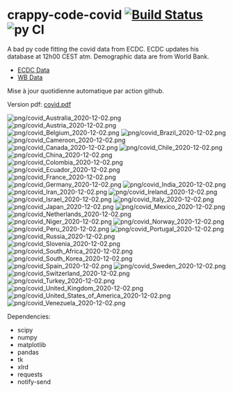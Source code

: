# crappy-code-covid [![Build Status](https://cloud.drone.io/api/badges/a-lemonnier/crappy-code-covid/status.svg)](https://cloud.drone.io/a-lemonnier/crappy-code-covid) ![py CI](https://github.com/a-lemonnier/crappy-code-covid/workflows/py%20CI/badge.svg)
 
A bad py code fitting the covid data from ECDC. ECDC updates his database at 12h00 CEST atm. Demographic data are from World Bank.
 
- [ECDC Data](https://www.ecdc.europa.eu/en/publications-data/download-todays-data-geographic-distribution-covid-19-cases-worldwide)
- [WB Data](https://data.worldbank.org/indicator/sp.pop.totl)
 
 
Mise à jour quotidienne automatique par action github.
 
Version pdf: [covid.pdf](https://github.com/a-lemonnier/crappy-code-covid/raw/master/covid.pdf)
 
![png/covid_Australia_2020-12-02.png](png/covid_Australia_2020-12-02.png)
![png/covid_Austria_2020-12-02.png](png/covid_Austria_2020-12-02.png)
![png/covid_Belgium_2020-12-02.png](png/covid_Belgium_2020-12-02.png)
![png/covid_Brazil_2020-12-02.png](png/covid_Brazil_2020-12-02.png)
![png/covid_Cameroon_2020-12-02.png](png/covid_Cameroon_2020-12-02.png)
![png/covid_Canada_2020-12-02.png](png/covid_Canada_2020-12-02.png)
![png/covid_Chile_2020-12-02.png](png/covid_Chile_2020-12-02.png)
![png/covid_China_2020-12-02.png](png/covid_China_2020-12-02.png)
![png/covid_Colombia_2020-12-02.png](png/covid_Colombia_2020-12-02.png)
![png/covid_Ecuador_2020-12-02.png](png/covid_Ecuador_2020-12-02.png)
![png/covid_France_2020-12-02.png](png/covid_France_2020-12-02.png)
![png/covid_Germany_2020-12-02.png](png/covid_Germany_2020-12-02.png)
![png/covid_India_2020-12-02.png](png/covid_India_2020-12-02.png)
![png/covid_Iran_2020-12-02.png](png/covid_Iran_2020-12-02.png)
![png/covid_Ireland_2020-12-02.png](png/covid_Ireland_2020-12-02.png)
![png/covid_Israel_2020-12-02.png](png/covid_Israel_2020-12-02.png)
![png/covid_Italy_2020-12-02.png](png/covid_Italy_2020-12-02.png)
![png/covid_Japan_2020-12-02.png](png/covid_Japan_2020-12-02.png)
![png/covid_Mexico_2020-12-02.png](png/covid_Mexico_2020-12-02.png)
![png/covid_Netherlands_2020-12-02.png](png/covid_Netherlands_2020-12-02.png)
![png/covid_Niger_2020-12-02.png](png/covid_Niger_2020-12-02.png)
![png/covid_Norway_2020-12-02.png](png/covid_Norway_2020-12-02.png)
![png/covid_Peru_2020-12-02.png](png/covid_Peru_2020-12-02.png)
![png/covid_Portugal_2020-12-02.png](png/covid_Portugal_2020-12-02.png)
![png/covid_Russia_2020-12-02.png](png/covid_Russia_2020-12-02.png)
![png/covid_Slovenia_2020-12-02.png](png/covid_Slovenia_2020-12-02.png)
![png/covid_South_Africa_2020-12-02.png](png/covid_South_Africa_2020-12-02.png)
![png/covid_South_Korea_2020-12-02.png](png/covid_South_Korea_2020-12-02.png)
![png/covid_Spain_2020-12-02.png](png/covid_Spain_2020-12-02.png)
![png/covid_Sweden_2020-12-02.png](png/covid_Sweden_2020-12-02.png)
![png/covid_Switzerland_2020-12-02.png](png/covid_Switzerland_2020-12-02.png)
![png/covid_Turkey_2020-12-02.png](png/covid_Turkey_2020-12-02.png)
![png/covid_United_Kingdom_2020-12-02.png](png/covid_United_Kingdom_2020-12-02.png)
![png/covid_United_States_of_America_2020-12-02.png](png/covid_United_States_of_America_2020-12-02.png)
![png/covid_Venezuela_2020-12-02.png](png/covid_Venezuela_2020-12-02.png)
 
Dependencies:
- scipy
- numpy
- matplotlib
- pandas
- tk
- xlrd
- requests
- notify-send
